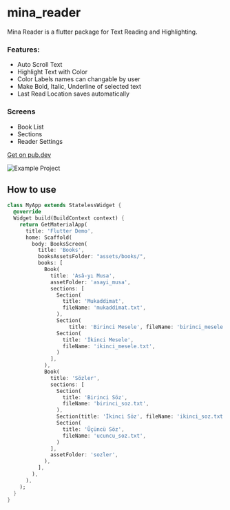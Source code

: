 # mina_reader

Mina Reader is a flutter package for Text Reading and Highlighting.

### Features:
- Auto Scroll Text
- Highlight Text with Color 
- Color Labels names can changable by user
- Make Bold, Italic, Underline of selected text
- Last Read Location saves automatically

### Screens
- Book List
- Sections
- Reader Settings

[Get on pub.dev](https://pub.dev/packages/mina_reader)

<img src="https://raw.githubusercontent.com/demirdev/mina_reader/main/docs/assets/demo.gif" alt="Example Project" />


## How to use

```dart
class MyApp extends StatelessWidget {
  @override
  Widget build(BuildContext context) {
    return GetMaterialApp(
      title: 'Flutter Demo',
      home: Scaffold(
        body: BooksScreen(
          title: 'Books',
          booksAssetsFolder: "assets/books/",
          books: [
            Book(
              title: 'Asâ-yı Musa',
              assetFolder: 'asayi_musa',
              sections: [
                Section(
                  title: 'Mukaddimat',
                  fileName: 'mukaddimat.txt',
                ),
                Section(
                    title: 'Birinci Mesele', fileName: 'birinci_mesele.txt'),
                Section(
                  title: 'İkinci Mesele',
                  fileName: 'ikinci_mesele.txt',
                )
              ],
            ),
            Book(
              title: 'Sözler',
              sections: [
                Section(
                  title: 'Birinci Söz',
                  fileName: 'birinci_soz.txt',
                ),
                Section(title: 'İkinci Söz', fileName: 'ikinci_soz.txt'),
                Section(
                  title: 'Üçüncü Söz',
                  fileName: 'ucuncu_soz.txt',
                )
              ],
              assetFolder: 'sozler',
            ),
          ],
        ),
      ),
    );
  }
}
```